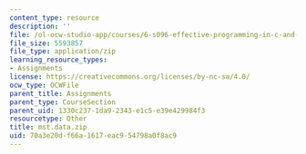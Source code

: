 ```yaml
---
content_type: resource
description: ''
file: /ol-ocw-studio-app/courses/6-s096-effective-programming-in-c-and-c-january-iap-2014/70a3e20df66a1617eac954798a0f8ac9_mst.data.zip
file_size: 5593857
file_type: application/zip
learning_resource_types:
- Assignments
license: https://creativecommons.org/licenses/by-nc-sa/4.0/
ocw_type: OCWFile
parent_title: Assignments
parent_type: CourseSection
parent_uid: 1330c237-1da9-2343-e1c5-e39e429984f3
resourcetype: Other
title: mst.data.zip
uid: 70a3e20d-f66a-1617-eac9-54798a0f8ac9
---
```

